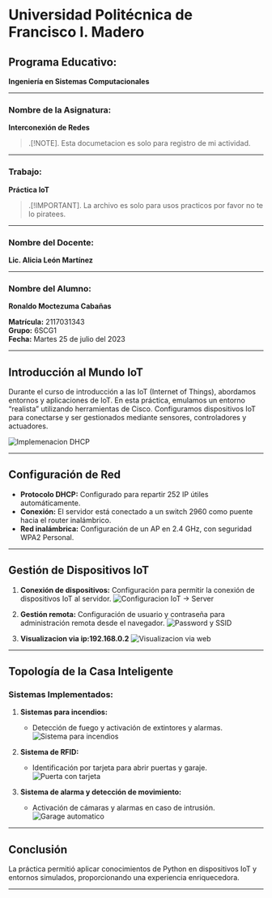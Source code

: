 # Universidad Politécnica de Francisco I. Madero

## Programa Educativo:
**Ingeniería en Sistemas Computacionales**

---

### Nombre de la Asignatura:
**Interconexión de Redes**
> .[!NOTE].
> Esta documetacion es solo para registro de mi actividad.

---

### Trabajo:
**Práctica IoT**

> .[!IMPORTANT].
> La archivo es solo para usos practicos por favor no te lo piratees.

---

### Nombre del Docente:
**Lic. Alicia León Martínez**

---

### Nombre del Alumno:
**Ronaldo Moctezuma Cabañas**

**Matrícula:** 2117031343  
**Grupo:** 6SCG1  
**Fecha:** Martes 25 de julio del 2023  

---

## Introducción al Mundo IoT


Durante el curso de introducción a las IoT (Internet of Things), abordamos entornos y aplicaciones de IoT. En esta práctica, emulamos un entorno “realista” utilizando herramientas de Cisco. Configuramos dispositivos IoT para conectarse y ser gestionados mediante sensores, controladores y actuadores.

![Implemenacion DHCP](/Cisco/assets/dhcp.png")

---

## Configuración de Red

- **Protocolo DHCP:** Configurado para repartir 252 IP útiles automáticamente.
- **Conexión:** El servidor está conectado a un switch 2960 como puente hacia el router inalámbrico.
- **Red inalámbrica:** Configuración de un AP en 2.4 GHz, con seguridad WPA2 Personal.

---

## Gestión de Dispositivos IoT

1. **Conexión de dispositivos:** Configuración para permitir la conexión de dispositivos IoT al servidor.
    ![Configuracion IoT -> Server](/Cisco/assets/IoTconfig.png")
2. **Gestión remota:** Configuración de usuario y contraseña para administración remota desde el navegador.
   ![Password y SSID](/Cisco/assets/pass-name.png")

3. **Visualizacion via ip:192.168.0.2**
   ![Visualizacion via web](/Cisco/assets/view-ip.png")
---

## Topología de la Casa Inteligente

### Sistemas Implementados:
1. **Sistemas para incendios:**
   - Detección de fuego y activación de extintores y alarmas.
   ![Sistema para incendios](/Cisco/assets/Sis-incendio.png")

2. **Sistema de RFID:**
   - Identificación por tarjeta para abrir puertas y garaje.
   ![Puerta con tarjeta](/Cisco/assets/automatic-door.png")

3. **Sistema de alarma y detección de movimiento:**
   - Activación de cámaras y alarmas en caso de intrusión.
    ![Garage automatico](/Cisco/assets/auto-garage.png")
---

## Conclusión
La práctica permitió aplicar conocimientos de Python en dispositivos IoT y entornos simulados, proporcionando una experiencia enriquecedora.

---

